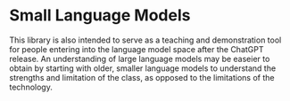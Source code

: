 # Small Language Models

This library is also intended to serve as a teaching and demonstration tool for
people entering into the language model space after the ChatGPT release.  An
understanding of large language models may be easeier to obtain by starting
with older, smaller language models to understand the strengths and limitation
of the class, as opposed to the limitations of the technology.
